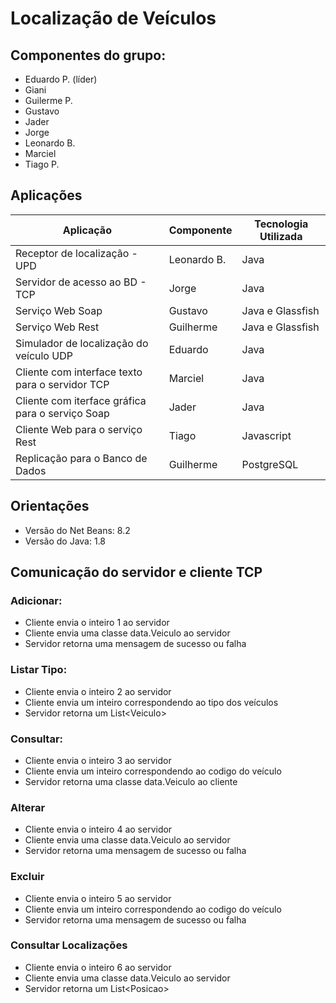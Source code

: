 # Localiza&ccedil;&atilde;o de Ve&iacute;culos

## Componentes do grupo:

 * Eduardo P. (l&iacute;der)
 * Giani
 * Guilerme P.
 * Gustavo
 * Jader
 * Jorge
 * Leonardo B.
 * Marciel
 * Tiago P.

## Aplica&ccedil;&otilde;es

| Aplica&ccedil;&atilde;o | Componente | Tecnologia Utilizada | 
| ------------------------|------------|----------------------|
| Receptor de localiza&ccedil;&atilde;o - UPD | Leonardo B. | Java |
| Servidor de acesso ao BD - TCP | Jorge | Java |
| Servi&ccedil;o Web Soap | Gustavo | Java e Glassfish |
| Servi&ccedil;o Web Rest | Guilherme | Java e Glassfish |
| Simulador de localiza&ccedil;&atilde;o do ve&iacute;culo UDP | Eduardo | Java |
| Cliente com interface texto para o servidor TCP | Marciel  | Java |
| Cliente com iterface gr&aacute;fica para o servi&ccedil;o Soap | Jader | Java |
| Cliente Web para o servi&ccedil;o Rest | Tiago | Javascript |
| Replicação para o Banco de Dados | Guilherme | PostgreSQL |

## Orienta&ccedil;&otilde;es

 * Vers&atilde;o do Net Beans: 8.2
 * Vers&atilde;o do Java: 1.8

## Comunica&ccedil;&atilde;o do servidor e cliente TCP

### Adicionar:
 * Cliente envia o inteiro 1 ao servidor
 * Cliente envia uma classe data.Veiculo ao servidor
 * Servidor retorna uma mensagem de sucesso ou falha
 
### Listar Tipo:
 * Cliente envia o inteiro 2 ao servidor
 * Cliente envia um inteiro correspondendo ao tipo dos ve&iacute;culos
 * Servidor retorna um List\<Veiculo>

### Consultar:
 * Cliente envia o inteiro 3 ao servidor
 * Cliente envia um inteiro correspondendo ao codigo do ve&iacute;culo
 * Servidor retorna uma classe data.Veiculo ao cliente

### Alterar
 * Cliente envia o inteiro 4 ao servidor
 * Cliente envia uma classe data.Veiculo ao servidor
 * Servidor retorna uma mensagem de sucesso ou falha

### Excluir
 * Cliente envia o inteiro 5 ao servidor
 * Cliente envia um inteiro correspondendo ao codigo do ve&iacute;culo
 * Servidor retorna uma mensagem de sucesso ou falha

### Consultar Localizações
 * Cliente envia o inteiro 6 ao servidor
 * Cliente envia uma classe data.Veiculo ao servidor
 * Servidor retorna um List\<Posicao>

